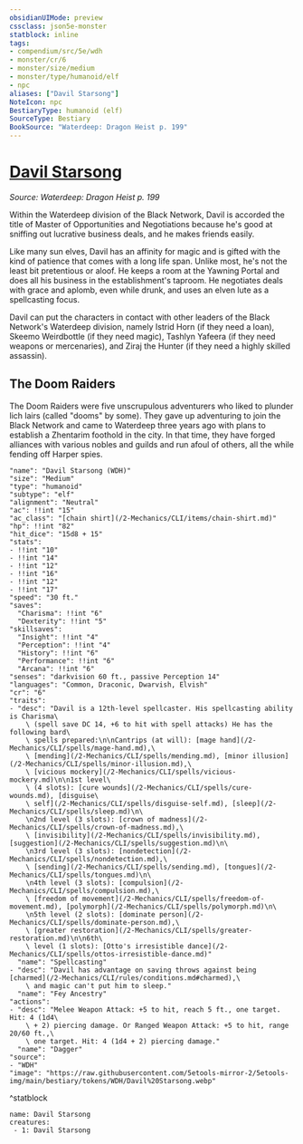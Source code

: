 ```yaml
---
obsidianUIMode: preview
cssclass: json5e-monster
statblock: inline
tags:
- compendium/src/5e/wdh
- monster/cr/6
- monster/size/medium
- monster/type/humanoid/elf
- npc
aliases: ["Davil Starsong"]
NoteIcon: npc
BestiaryType: humanoid (elf)
SourceType: Bestiary
BookSource: "Waterdeep: Dragon Heist p. 199"
---
```

# [Davil Starsong](2-Mechanics/CLI/bestiary/npc/davil-starsong-wdh.md)
*Source: Waterdeep: Dragon Heist p. 199*  

Within the Waterdeep division of the Black Network, Davil is accorded the title of Master of Opportunities and Negotiations because he's good at sniffing out lucrative business deals, and he makes friends easily.

Like many sun elves, Davil has an affinity for magic and is gifted with the kind of patience that comes with a long life span. Unlike most, he's not the least bit pretentious or aloof. He keeps a room at the Yawning Portal and does all his business in the establishment's taproom. He negotiates deals with grace and aplomb, even while drunk, and uses an elven lute as a spellcasting focus.

Davil can put the characters in contact with other leaders of the Black Network's Waterdeep division, namely Istrid Horn (if they need a loan), Skeemo Weirdbottle (if they need magic), Tashlyn Yafeera (if they need weapons or mercenaries), and Ziraj the Hunter (if they need a highly skilled assassin).

## The Doom Raiders

The Doom Raiders were five unscrupulous adventurers who liked to plunder lich lairs (called "dooms" by some). They gave up adventuring to join the Black Network and came to Waterdeep three years ago with plans to establish a Zhentarim foothold in the city. In that time, they have forged alliances with various nobles and guilds and run afoul of others, all the while fending off Harper spies.

```statblock
"name": "Davil Starsong (WDH)"
"size": "Medium"
"type": "humanoid"
"subtype": "elf"
"alignment": "Neutral"
"ac": !!int "15"
"ac_class": "[chain shirt](/2-Mechanics/CLI/items/chain-shirt.md)"
"hp": !!int "82"
"hit_dice": "15d8 + 15"
"stats":
- !!int "10"
- !!int "14"
- !!int "12"
- !!int "16"
- !!int "12"
- !!int "17"
"speed": "30 ft."
"saves":
  "Charisma": !!int "6"
  "Dexterity": !!int "5"
"skillsaves":
  "Insight": !!int "4"
  "Perception": !!int "4"
  "History": !!int "6"
  "Performance": !!int "6"
  "Arcana": !!int "6"
"senses": "darkvision 60 ft., passive Perception 14"
"languages": "Common, Draconic, Dwarvish, Elvish"
"cr": "6"
"traits":
- "desc": "Davil is a 12th-level spellcaster. His spellcasting ability is Charisma\
    \ (spell save DC 14, +6 to hit with spell attacks) He has the following bard\
    \ spells prepared:\n\nCantrips (at will): [mage hand](/2-Mechanics/CLI/spells/mage-hand.md),\
    \ [mending](/2-Mechanics/CLI/spells/mending.md), [minor illusion](/2-Mechanics/CLI/spells/minor-illusion.md),\
    \ [vicious mockery](/2-Mechanics/CLI/spells/vicious-mockery.md)\n\n1st level\
    \ (4 slots): [cure wounds](/2-Mechanics/CLI/spells/cure-wounds.md), [disguise\
    \ self](/2-Mechanics/CLI/spells/disguise-self.md), [sleep](/2-Mechanics/CLI/spells/sleep.md)\n\
    \n2nd level (3 slots): [crown of madness](/2-Mechanics/CLI/spells/crown-of-madness.md),\
    \ [invisibility](/2-Mechanics/CLI/spells/invisibility.md), [suggestion](/2-Mechanics/CLI/spells/suggestion.md)\n\
    \n3rd level (3 slots): [nondetection](/2-Mechanics/CLI/spells/nondetection.md),\
    \ [sending](/2-Mechanics/CLI/spells/sending.md), [tongues](/2-Mechanics/CLI/spells/tongues.md)\n\
    \n4th level (3 slots): [compulsion](/2-Mechanics/CLI/spells/compulsion.md),\
    \ [freedom of movement](/2-Mechanics/CLI/spells/freedom-of-movement.md), [polymorph](/2-Mechanics/CLI/spells/polymorph.md)\n\
    \n5th level (2 slots): [dominate person](/2-Mechanics/CLI/spells/dominate-person.md),\
    \ [greater restoration](/2-Mechanics/CLI/spells/greater-restoration.md)\n\n6th\
    \ level (1 slots): [Otto's irresistible dance](/2-Mechanics/CLI/spells/ottos-irresistible-dance.md)"
  "name": "Spellcasting"
- "desc": "Davil has advantage on saving throws against being [charmed](/2-Mechanics/CLI/rules/conditions.md#charmed),\
    \ and magic can't put him to sleep."
  "name": "Fey Ancestry"
"actions":
- "desc": "Melee Weapon Attack: +5 to hit, reach 5 ft., one target. Hit: 4 (1d4\
    \ + 2) piercing damage. Or Ranged Weapon Attack: +5 to hit, range 20/60 ft.,\
    \ one target. Hit: 4 (1d4 + 2) piercing damage."
  "name": "Dagger"
"source":
- "WDH"
"image": "https://raw.githubusercontent.com/5etools-mirror-2/5etools-img/main/bestiary/tokens/WDH/Davil%20Starsong.webp"
```
^statblock

```encounter-table
name: Davil Starsong
creatures:
 - 1: Davil Starsong
```